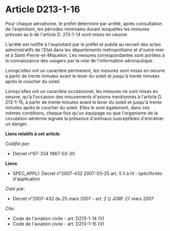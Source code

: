 # Article D213-1-16

Pour chaque aérodrome, le préfet détermine par arrêté, après consultation de l'exploitant, les périodes minimales durant
lesquelles les mesures prévues au b de l'article D. 213-1-14 sont mises en oeuvre. 

L'arrêté est notifié à l'exploitant par le préfet et publié au recueil des actes administratifs de l'Etat dans les
départements métropolitains et d'outre-mer et à Saint-Pierre-et-Miquelon. Les mesures correspondantes sont portées à la
connaissance des usagers par la voie de l'information aéronautique. 

Lorsqu'elles ont un caractère permanent, les mesures sont mises en oeuvre à partir de trente minutes avant le lever du soleil
et jusqu'à trente minutes après le coucher du soleil. 

Lorsqu'elles ont un caractère occasionnel, les mesures ne sont mises en oeuvre, qu'à l'occasion des mouvements d'avions
mentionnés à l'article D. 213-1-15, à partir de trente minutes avant le lever du soleil et jusqu'à trente minutes après le
coucher du soleil. Elles le sont également, dans ces mêmes conditions, chaque fois qu'un équipage ou que l'organisme de la
circulation aérienne signale la présence d'animaux susceptibles d'entraîner un danger.

**Liens relatifs à cet article**

_Codifié par_:

  - Décret n°67-334 1967-03-30

**Liens**:

  - SPEC_APPLI: Décret n°2007-432 2007-03-25 art. 5 II à IV : spécificités d'application

_Créé par_:

  - Décret n°2007-432 du 25 mars 2007 - art. 2 () JORF 27 mars 2007

_Cite_:

  - Code de l'aviation civile - art. D213-1-14 (V)
  - Code de l'aviation civile - art. D213-1-15 (V)

